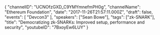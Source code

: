 {
    "channelID": "UCNOfzGXD_C9YMYmnefmPH0g",
    "channelName": "Ethereum Foundation",
    "date": "2017-11-26T21:57:11.000Z",
    "draft": false,
    "events": [
        "Devcon3"
    ],
    "speakers": ["Sean Bowe"],
    "tags": ["zk-SNARK"],
    "title": "Democratizing zk-SNARKs: Improved setup, performance and security",
    "youtubeID": "7BxoyEw6LUY"
}
